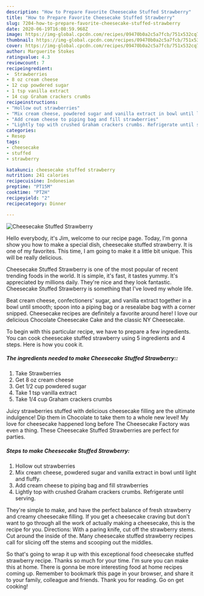 ```yaml
---
description: "How to Prepare Favorite Cheesecake Stuffed Strawberry"
title: "How to Prepare Favorite Cheesecake Stuffed Strawberry"
slug: 7204-how-to-prepare-favorite-cheesecake-stuffed-strawberry
date: 2020-06-19T16:08:59.968Z
image: https://img-global.cpcdn.com/recipes/09470b0a2c5a7fcb/751x532cq70/cheesecake-stuffed-strawberry-recipe-main-photo.jpg
thumbnail: https://img-global.cpcdn.com/recipes/09470b0a2c5a7fcb/751x532cq70/cheesecake-stuffed-strawberry-recipe-main-photo.jpg
cover: https://img-global.cpcdn.com/recipes/09470b0a2c5a7fcb/751x532cq70/cheesecake-stuffed-strawberry-recipe-main-photo.jpg
author: Marguerite Stokes
ratingvalue: 4.3
reviewcount: 7
recipeingredient:
-  Strawberries
- 8 oz cream cheese
- 12 cup powdered sugar
- 1 tsp vanilla extract
- 14 cup Graham crackers crumbs
recipeinstructions:
- "Hollow out strawberries"
- "Mix cream cheese, powdered sugar and vanilla extract in bowl until light and fluffy."
- "Add cream cheese to piping bag and fill strawberries"
- "Lightly top with crushed Graham crackers crumbs. Refrigerate until serving."
categories:
- Resep
tags:
- cheesecake
- stuffed
- strawberry

katakunci: cheesecake stuffed strawberry
nutrition: 241 calories
recipecuisine: Indonesian
preptime: "PT15M"
cooktime: "PT2H"
recipeyield: "2"
recipecategory: Dinner

---
```



![Cheesecake Stuffed Strawberry](https://img-global.cpcdn.com/recipes/09470b0a2c5a7fcb/751x532cq70/cheesecake-stuffed-strawberry-recipe-main-photo.jpg)

Hello everybody, it's Jim, welcome to our recipe page. Today, I'm gonna show you how to make a special dish, cheesecake stuffed strawberry. It is one of my favorites. This time, I am going to make it a little bit unique. This will be really delicious.

Cheesecake Stuffed Strawberry is one of the most popular of recent trending foods in the world. It is simple, it's fast, it tastes yummy. It's appreciated by millions daily. They're nice and they look fantastic. Cheesecake Stuffed Strawberry is something that I've loved my whole life.

Beat cream cheese, confectioners&#39; sugar, and vanilla extract together in a bowl until smooth; spoon into a piping bag or a resealabe bag with a corner snipped. Cheesecake recipes are definitely a favorite around here! I love our delicious Chocolate Cheesecake Cake and the classic NY Cheesecake.


To begin with this particular recipe, we have to prepare a few ingredients. You can cook cheesecake stuffed strawberry using 5 ingredients and 4 steps. Here is how you cook it.

##### The ingredients needed to make Cheesecake Stuffed Strawberry::

1. Take  Strawberries
1. Get 8 oz cream cheese
1. Get 1/2 cup powdered sugar
1. Take 1 tsp vanilla extract
1. Take 1/4 cup Graham crackers crumbs


Juicy strawberries stuffed with delicious cheesecake filling are the ultimate indulgence! Dip them in Chocolate to take them to a whole new level! My love for cheesecake happened long before The Cheesecake Factory was even a thing. These Cheesecake Stuffed Strawberries are perfect for parties. 

##### Steps to make Cheesecake Stuffed Strawberry:

1. Hollow out strawberries
1. Mix cream cheese, powdered sugar and vanilla extract in bowl until light and fluffy.
1. Add cream cheese to piping bag and fill strawberries
1. Lightly top with crushed Graham crackers crumbs. Refrigerate until serving.


They&#39;re simple to make, and have the perfect balance of fresh strawberry and creamy cheesecake filling. If you get a cheesecake craving but don&#39;t want to go through all the work of actually making a cheesecake, this is the recipe for you. Directions: With a paring knife, cut off the strawberry stems. Cut around the inside of the. Many cheesecake stuffed strawberry recipes call for slicing off the stems and scooping out the middles. 

So that's going to wrap it up with this exceptional food cheesecake stuffed strawberry recipe. Thanks so much for your time. I'm sure you can make this at home. There is gonna be more interesting food at home recipes coming up. Remember to bookmark this page in your browser, and share it to your family, colleague and friends. Thank you for reading. Go on get cooking!
